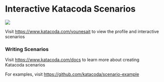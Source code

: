 # Interactive Katacoda Scenarios

[![](http://shields.katacoda.com/katacoda/younesait/count.svg)](https://www.katacoda.com/younesait "Get your profile on Katacoda.com")

Visit https://www.katacoda.com/younesait to view the profile and interactive scenarios

### Writing Scenarios
Visit https://www.katacoda.com/docs to learn more about creating Katacoda scenarios

For examples, visit https://github.com/katacoda/scenario-example
